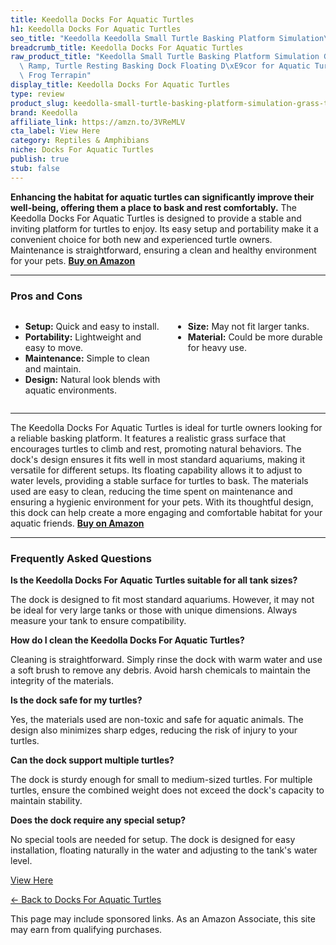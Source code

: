 ```yaml
---
title: Keedolla Docks For Aquatic Turtles
h1: Keedolla Docks For Aquatic Turtles
seo_title: "Keedolla Keedolla Small Turtle Basking Platform Simulation\u2026"
breadcrumb_title: Keedolla Docks For Aquatic Turtles
raw_product_title: "Keedolla Small Turtle Basking Platform Simulation Grass Turtle\
  \ Ramp, Turtle Resting Basking Dock Floating D\xE9cor for Aquatic Turttle Reptile\
  \ Frog Terrapin"
display_title: Keedolla Docks For Aquatic Turtles
type: review
product_slug: keedolla-small-turtle-basking-platform-simulation-grass-turtle-ramp-tur-91f6d536
brand: Keedolla
affiliate_link: https://amzn.to/3VReMLV
cta_label: View Here
category: Reptiles & Amphibians
niche: Docks For Aquatic Turtles
publish: true
stub: false
---
```


<div id="intro" class="full-width">
  <p><strong>Enhancing the habitat for aquatic turtles can significantly improve their well-being, offering them a place to bask and rest comfortably.</strong> The Keedolla Docks For Aquatic Turtles is designed to provide a stable and inviting platform for turtles to enjoy. Its easy setup and portability make it a convenient choice for both new and experienced turtle owners. Maintenance is straightforward, ensuring a clean and healthy environment for your pets. <a href="https://amzn.to/3VReMLV" rel="nofollow sponsored noopener" target="_blank"><strong>Buy on Amazon</strong></a></p>
</div>

<hr />
<h3 id="pros-cons">Pros and Cons</h3>
<div class="pc-grid" style="display:grid;grid-template-columns:1fr 1fr;gap:16px;">
  <ul>
    <li><strong>Setup:</strong> Quick and easy to install.</li>
    <li><strong>Portability:</strong> Lightweight and easy to move.</li>
    <li><strong>Maintenance:</strong> Simple to clean and maintain.</li>
    <li><strong>Design:</strong> Natural look blends with aquatic environments.</li>
  </ul>
  <ul>
    <li><strong>Size:</strong> May not fit larger tanks.</li>
    <li><strong>Material:</strong> Could be more durable for heavy use.</li>
  </ul>
</div>
<hr />

<div class="full-width">
  <p>The Keedolla Docks For Aquatic Turtles is ideal for turtle owners looking for a reliable basking platform. It features a realistic grass surface that encourages turtles to climb and rest, promoting natural behaviors. The dock's design ensures it fits well in most standard aquariums, making it versatile for different setups. Its floating capability allows it to adjust to water levels, providing a stable surface for turtles to bask. The materials used are easy to clean, reducing the time spent on maintenance and ensuring a hygienic environment for your pets. With its thoughtful design, this dock can help create a more engaging and comfortable habitat for your aquatic friends. <a href="https://amzn.to/3VReMLV" rel="nofollow sponsored noopener" target="_blank"><strong>Buy on Amazon</strong></a></p>
</div>

<hr />
<h3 id="faqs">Frequently Asked Questions</h3>

<p><strong>Is the Keedolla Docks For Aquatic Turtles suitable for all tank sizes?</strong></p>
<p>The dock is designed to fit most standard aquariums. However, it may not be ideal for very large tanks or those with unique dimensions. Always measure your tank to ensure compatibility.</p>

<p><strong>How do I clean the Keedolla Docks For Aquatic Turtles?</strong></p>
<p>Cleaning is straightforward. Simply rinse the dock with warm water and use a soft brush to remove any debris. Avoid harsh chemicals to maintain the integrity of the materials.</p>

<p><strong>Is the dock safe for my turtles?</strong></p>
<p>Yes, the materials used are non-toxic and safe for aquatic animals. The design also minimizes sharp edges, reducing the risk of injury to your turtles.</p>

<p><strong>Can the dock support multiple turtles?</strong></p>
<p>The dock is sturdy enough for small to medium-sized turtles. For multiple turtles, ensure the combined weight does not exceed the dock's capacity to maintain stability.</p>

<p><strong>Does the dock require any special setup?</strong></p>
<p>No special tools are needed for setup. The dock is designed for easy installation, floating naturally in the water and adjusting to the tank's water level.</p>
<p><a class="btn" href="https://amzn.to/3VReMLV" target="_blank" rel="nofollow sponsored noopener">View Here</a></p>
<p><a href="/roundups/reptiles-amphibians/docks-for-aquatic-turtles/">← Back to Docks For Aquatic Turtles</a></p>
<aside class="disclosure">This page may include sponsored links. As an Amazon Associate, this site may earn from qualifying purchases.</aside>

